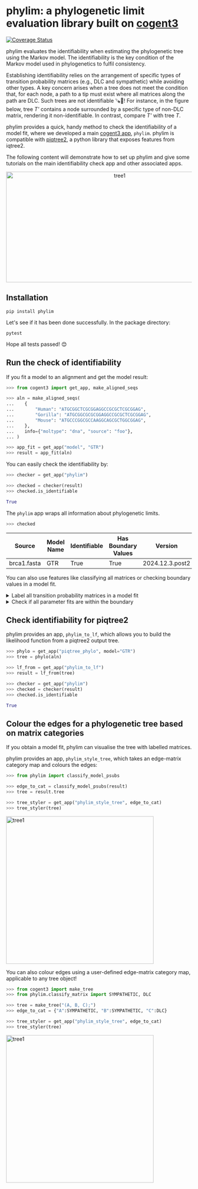 # phylim: a phylogenetic limit evaluation library built on [cogent3](https://cogent3.org/)
[![Coverage Status](https://coveralls.io/repos/github/HuttleyLab/PhyLim/badge.svg?branch=main)](https://coveralls.io/github/HuttleyLab/PhyLim?branch=main)

phylim evaluates the identifiability when estimating the phylogenetic tree using the Markov model. The identifiability is the key condition of the Markov model used in phylogenetics to fulfil consistency. 

Establishing identifiability relies on the arrangement of specific types of transition probability matrices (e.g., DLC and sympathetic) while avoiding other types. A key concern arises when a tree does not meet the condition that, for each node, a path to a tip must exist where all matrices along the path are DLC. Such trees are not identifiable 🪚🎄! For instance, in the figure below, tree *T'* contains a node surrounded by a specific type of non-DLC matrix, rendering it non-identifiable. In contrast, compare *T'* with tree *T*.

phylim provides a quick, handy method to check the identifiability of a model fit, where we developed a main [cogent3 app](https://cogent3.org/doc/app/index.html), `phylim`. phylim is compatible with [piqtree2](https://github.com/iqtree/piqtree2), a python library that exposes features from iqtree2.

The following content will demonstrate how to set up phylim and give some tutorials on the main identifiability check app and other associated apps.

<p align="center">
<img src="https://figshare.com/ndownloader/files/50904159" alt="tree1" width="600" height="300" />
</p>

## Installation

```pip install phylim```

Let's see if it has been done successfully. In the package directory:

```pytest```

Hope all tests passed! :blush:

## Run the check of identifiability

If you fit a model to an alignment and get the model result:

```python
>>> from cogent3 import get_app, make_aligned_seqs

>>> aln = make_aligned_seqs(
...    {
...        "Human": "ATGCGGCTCGCGGAGGCCGCGCTCGCGGAG",
...        "Gorilla": "ATGCGGCGCGCGGAGGCCGCGCTCGCGGAG",
...        "Mouse": "ATGCCCGGCGCCAAGGCAGCGCTGGCGGAG",
...    },
...    info={"moltype": "dna", "source": "foo"},
... )

>>> app_fit = get_app("model", "GTR")
>>> result = app_fit(aln)
```

You can easily check the identifiability by:

```python
>>> checker = get_app("phylim")

>>> checked = checker(result)
>>> checked.is_identifiable

True
```

The `phylim` app wraps all information about phylogenetic limits.

```python
>>> checked
```


<div class="c3table">
  <table>
    <thead class="head_cell">
      <tr>
        <th>Source</th>
        <th>Model Name</th>
        <th>Identifiable</th>
        <th>Has Boundary Values</th>
        <th>Version</th>
      </tr>
    </thead>
    <tbody>
      <tr>
        <td>brca1.fasta</td>
        <td>GTR</td>
        <td>True</td>
        <td>True</td>
        <td>2024.12.3.post2</td>
      </tr>
    </tbody>
  </table>
</div>


You can also use features like classifying all matrices or checking boundary values in a model fit.

<details>
<summary>Label all transition probability matrices in a model fit</summary>


You can call `classify_model_psubs` to give the category of all the matrices:

```python
>>> from phylim import classify_model_psubs

>>> labelled = classify_model_psubs(result)
>>> labelled
```


<div class="c3table">
<table>

<caption>
<span class="cell_title">Substitution Matrices Categories</span>
</caption>
<thead class="head_cell">
<th>edge name</th><th>matrix category</th>
</thead>
<tbody>
<tr><td><span class="c3col_left">Gorilla</span></td><td><span class="c3col_left">DLC</span></td></tr>
<tr><td><span class="c3col_left">Human</span></td><td><span class="c3col_left">DLC</span></td></tr>
<tr><td><span class="c3col_left">Mouse</span></td><td><span class="c3col_left">DLC</span></td></tr>
</tbody>
</table>

</div>

</details>


<details>
<summary>Check if all parameter fits are within the boundary</summary>


```python
>>> from phylim import check_fit_boundary

>>> violations = check_fit_boundary(result)
>>> violations
BoundsViolation(source='foo', vio=[{'par_name': 'C/T', 'init': np.float64(1.0000000147345554e-06), 'lower': 1e-06, 'upper': 50}, {'par_name': 'A/T', 'init': np.float64(1.0000000625906854e-06), 'lower': 1e-06, 'upper': 50}])
```

</details>


## Check identifiability for piqtree2

phylim provides an app, `phylim_to_lf`, which allows you to build the likelihood function from a piqtree2 output tree.

```python
>>> phylo = get_app("piqtree_phylo", model="GTR")
>>> tree = phylo(aln)

>>> lf_from = get_app("phylim_to_lf")
>>> result = lf_from(tree)

>>> checker = get_app("phylim")
>>> checked = checker(result)
>>> checked.is_identifiable

True
```


## Colour the edges for a phylogenetic tree based on matrix categories

If you obtain a model fit, phylim can visualise the tree with labelled matrices. 

phylim provides an app, `phylim_style_tree`, which takes an edge-matrix category map and colours the edges:

```python
>>> from phylim import classify_model_psubs

>>> edge_to_cat = classify_model_psubs(result)
>>> tree = result.tree

>>> tree_styler = get_app("phylim_style_tree", edge_to_cat)
>>> tree_styler(tree)
```

<img src="https://figshare.com/ndownloader/files/50903022" alt="tree1" width="400" />


You can also colour edges using a user-defined edge-matrix category map, applicable to any tree object! 

```python
>>> from cogent3 import make_tree
>>> from phylim.classify_matrix import SYMPATHETIC, DLC

>>> tree = make_tree("(A, B, C);")
>>> edge_to_cat = {"A":SYMPATHETIC, "B":SYMPATHETIC, "C":DLC}

>>> tree_styler = get_app("phylim_style_tree", edge_to_cat)
>>> tree_styler(tree)
```

<img src="https://figshare.com/ndownloader/files/50903019" alt="tree1" width="400" />